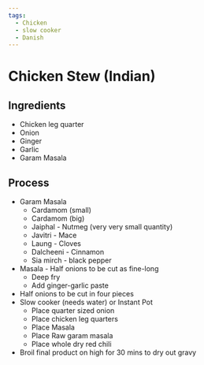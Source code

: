 ```yaml
---
tags:
  - Chicken
  - slow cooker
  - Danish
---
```


# Chicken Stew (Indian)

## Ingredients

* Chicken leg quarter
* Onion
* Ginger
* Garlic
* Garam Masala

## Process

* Garam Masala
    * Cardamom (small)
    * Cardamom (big)
    * Jaiphal - Nutmeg (very very small quantity)
    * Javitri - Mace
    * Laung - Cloves
    * Dalcheeni - Cinnamon
    * Sia mirch - black pepper
* Masala - Half onions to be cut as fine-long
    * Deep fry
    * Add ginger-garlic paste
* Half onions to be cut in four pieces
* Slow cooker (needs water) or Instant Pot
    * Place quarter sized onion
    * Place chicken leg quarters
    * Place Masala
    * Place Raw garam masala
    * Place whole dry red chili
* Broil final product on high for 30 mins to dry out gravy
